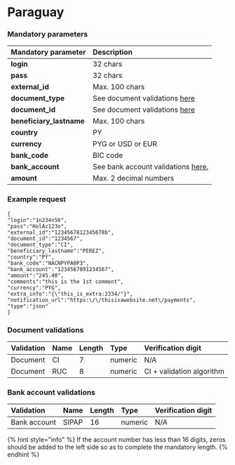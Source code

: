 # Paraguay

### Mandatory parameters

| **Mandatory parameter** | **Description** |
| :--- | :--- |
| **login** | 32 chars |
| **pass** | 32 chars |
| **external\_id** | Max. 100 chars |
| **document\_type** | See document validations [here](paraguay.md#document-validations) |
| **document\_id** | See document validations [here](paraguay.md#document-validations) |
| **beneficiary\_lastname** | Max. 100 chars |
| **country** | PY |
| **currency** | PYG or USD or EUR |
| **bank\_code** | BIC code |
| **bank\_account** | See bank account validations [here.](paraguay.md#bank-account-validations) |
| **amount** | Max. 2 decimal numbers |

### Example request

```text
{
"login":"1n234n56",
"pass":"HolAc123o",
"external_id":"1234567812345678b",
"document_id":"1234567",
"document_type":"CI",
"beneficiary_lastname":"PEREZ",
"country":"PY",
"bank_code":"NACNPYPA0P3",
"bank_account":"1234567891234567",
"amount":"245.40",
"comments":"this is the 1st comment",
"currency":"PYG",
"extra_info":"{\"this_is_extra:2334/"}",
"notification_url":"https:\/\/thisisawebsite.net\/payments",
"type":"json"
}
```

### Document validations

| Validation | Name | Length | Type | Verification digit |
| :--- | :--- | :--- | :--- | :--- |
| Document | CI | 7 | numeric | N/A |
| Document | RUC | 8 | numeric | CI + validation algorithm |

### Bank account validations

| Validation | Name | Length | Type | Verification digit |
| :--- | :--- | :--- | :--- | :--- |
| Bank account | SIPAP | 16 | numeric | N/A |

{% hint style="info" %}
If the account number has less than 16 digits, zeros should be added to the left side so as to complete the mandatory length.
{% endhint %}

